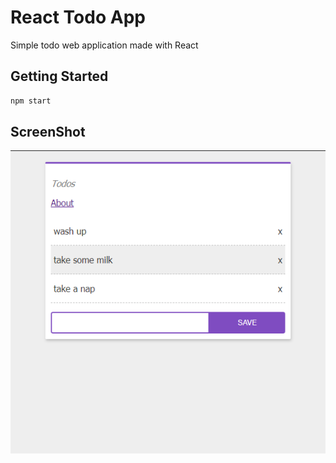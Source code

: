 # React Todo App

Simple todo web application made with React

## Getting Started

``` bash
npm start
```

## ScreenShot

![screenshot](ss/ss.png)
